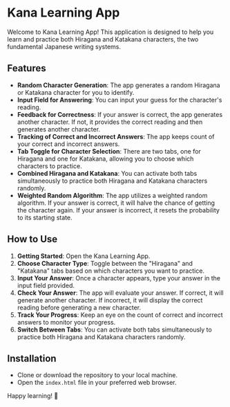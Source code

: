 # Kana Learning App

Welcome to Kana Learning App! This application is designed to help you learn and practice both Hiragana and Katakana characters, the two fundamental Japanese writing systems.

## Features

- **Random Character Generation**: The app generates a random Hiragana or Katakana character for you to identify.
- **Input Field for Answering**: You can input your guess for the character's reading.
- **Feedback for Correctness**: If your answer is correct, the app generates another character. If not, it provides the correct reading and then generates another character.
- **Tracking of Correct and Incorrect Answers**: The app keeps count of your correct and incorrect answers.
- **Tab Toggle for Character Selection**: There are two tabs, one for Hiragana and one for Katakana, allowing you to choose which characters to practice.
- **Combined Hiragana and Katakana**: You can activate both tabs simultaneously to practice both Hiragana and Katakana characters randomly.
- **Weighted Random Algorithm**: The app utilizes a weighted random algorithm. If your answer is correct, it will halve the chance of getting the character again. If your answer is incorrect, it resets the probability to its starting state.

## How to Use

1. **Getting Started**: Open the Kana Learning App.
2. **Choose Character Type**: Toggle between the "Hiragana" and "Katakana" tabs based on which characters you want to practice.
3. **Input Your Answer**: Once a character appears, type your answer in the input field provided.
5. **Check Your Answer**: The app will evaluate your answer. If correct, it will generate another character. If incorrect, it will display the correct reading before generating a new character.
6. **Track Your Progress**: Keep an eye on the count of correct and incorrect answers to monitor your progress.
7. **Switch Between Tabs**: You can activate both tabs simultaneously to practice both Hiragana and Katakana characters randomly.

## Installation

- Clone or download the repository to your local machine.
- Open the `index.html` file in your preferred web browser.
  

Happy learning! 🎉
